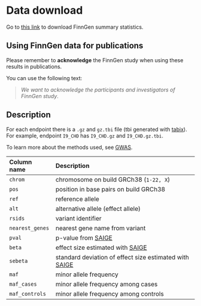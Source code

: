# Data download

Go to [this link](https://elomake.helsinki.fi/lomakkeet/102575/lomake.html) to download FinnGen summary statistics. 

## Using FinnGen data for publications

Please remember to **acknowledge** the FinnGen study when using these results in publications. 

You can use the following text: 

> _We want to acknowledge the participants and investigators of FinnGen study_.

## Description

For each endpoint there is a `.gz` and `gz.tbi` file \(tbi generated with [tabix](https://github.com/samtools/htslib)\). For example, endpoint `I9_CHD` has `I9_CHD.gz`  and `I9_CHD.gz.tbi`.

To learn more about the methods used, see [GWAS](methods/phewas.md).  

| Column name | Description |
| :--- | :--- |
| `chrom` | chromosome on build GRCh38 \(`1-22, X`\) |
| `pos` | position in base pairs on build GRCh38 |
| `ref` | reference allele |
| `alt` | alternative allele \(effect allele\) |
| `rsids` | variant identifier |
| `nearest_genes` | nearest gene name from variant |
| `pval` | p-value from [SAIGE](https://github.com/weizhouUMICH/SAIGE) |
| `beta` | effect size estimated with [SAIGE](https://github.com/weizhouUMICH/SAIGE) |
| `sebeta` | standard deviation of effect size estimated with [SAIGE](https://github.com/weizhouUMICH/SAIGE) |
| `maf` | minor allele frequency |
| `maf_cases` | minor allele frequency among cases |
| `maf_controls` | minor allele frequency among controls |



